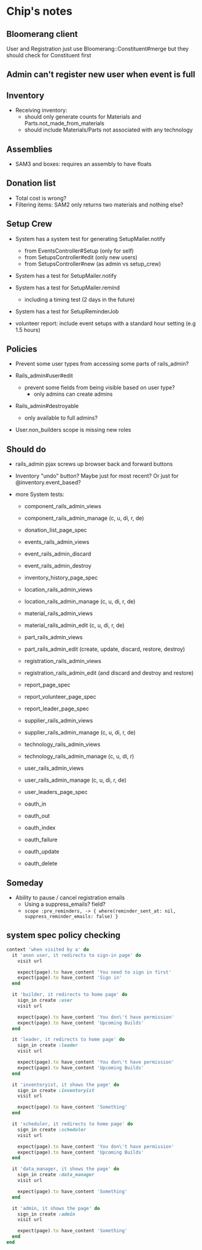 # Chip's notes

## Bloomerang client
User and Registration just use Bloomerang::Constituent#merge
but they should check for Constituent first

## Admin can't register new user when event is full

## Inventory

- Receiving inventory:
  - should only generate counts for Materials and Parts.not_made_from_materials
  - should include Materials/Parts not associated with any technology

## Assemblies

- SAM3 and boxes: requires an assembly to have floats

## Donation list

- Total cost is wrong?
- Filtering items: SAM2 only returns two materials and nothing else?

## Setup Crew

- System has a system test for generating SetupMailer.notify
  - from EventsController#Setup (only for self)
  - from SetupsController#edit (only new users)
  - from SetupsController#new (as admin vs setup_crew)
- System has a test for SetupMailer.notify
- System has a test for SetupMailer.remind
  - including a timing test (2 days in the future)
- System has a test for SetupReminderJob

- volunteer report: include event setups with a standard hour setting (e.g 1.5 hours)

## Policies

- Prevent some user types from accessing some parts of rails_admin?

- Rails_admin#user#edit

  - prevent some fields from being visible based on user type?
    - only admins can create admins

- Rails_admin#destroyable

  - only available to full admins?

- User.non_builders scope is missing new roles

## Should do

- rails_admin pjax screws up browser back and forward buttons

- Inventory "undo" button? Maybe just for most recent? Or just for @inventory.event_based?

- more System tests:

  - component_rails_admin_views
  - component_rails_admin_manage (c, u, di, r, de)

  - donation_list_page_spec

  - events_rails_admin_views
  - event_rails_admin_discard
  - event_rails_admin_destroy

  - inventory_history_page_spec

  - location_rails_admin_views
  - location_rails_admin_manage (c, u, di, r, de)

  - material_rails_admin_views
  - material_rails_admin_edit (c, u, di, r, de)

  - part_rails_admin_views
  - part_rails_admin_edit (create, update, discard, restore, destroy)

  - registration_rails_admin_views
  - registration_rails_admin_edit (and discard and destroy and restore)

  - report_page_spec
  - report_volunteer_page_spec
  - report_leader_page_spec

  - supplier_rails_admin_views
  - supplier_rails_admin_manage (c, u, di, r, de)

  - technology_rails_admin_views
  - technology_rails_admin_manage (c, u, di, r)

  - user_rails_admin_views
  - user_rails_admin_manage (c, u, di, r, de)
  - user_leaders_page_spec

  - oauth_in
  - oauth_out
  - oauth_index
  - oauth_failure
  - oauth_update
  - oauth_delete

## Someday

- Ability to pause / cancel registration emails
  - Using a suppress_emails? field?
  - `scope :pre_reminders, -> { where(reminder_sent_at: nil, suppress_reminder_emails: false) }`

## system spec policy checking

```ruby
context 'when visited by a' do
  it 'anon user, it redirects to sign-in page' do
    visit url

    expect(page).to have_content 'You need to sign in first'
    expect(page).to have_content 'Sign in'
  end

  it 'builder, it redirects to home page' do
    sign_in create :user
    visit url

    expect(page).to have_content 'You don\'t have permission'
    expect(page).to have_content 'Upcoming Builds'
  end

  it 'leader, it redirects to home page' do
    sign_in create :leader
    visit url

    expect(page).to have_content 'You don\'t have permission'
    expect(page).to have_content 'Upcoming Builds'
  end

  it 'inventoryist, it shows the page' do
    sign_in create :inventoryist
    visit url

    expect(page).to have_content 'Something'
  end

  it 'scheduler, it redirects to home page' do
    sign_in create :scheduler
    visit url

    expect(page).to have_content 'You don\'t have permission'
    expect(page).to have_content 'Upcoming Builds'
  end

  it 'data_manager, it shows the page' do
    sign_in create :data_manager
    visit url

    expect(page).to have_content 'Something'
  end

  it 'admin, it shows the page' do
    sign_in create :admin
    visit url

    expect(page).to have_content 'Something'
  end
end
```
